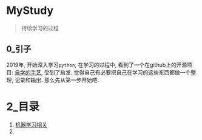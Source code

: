 # MyStudy
> 持续学习的过程

## 0_引子
2019年, 开始深入学习`python`, 在学习的过程中, 看到了一个在github上的开源项目: [自学的手艺](https://github.com/thelalasis/the-craft-of-selfteaching), 受到了启发. 
觉得自己有必要把自己在学习的这些东西都做一个整理, 记录和输出.
那么先从第一步开始吧.

# 2_目录

1. [机器学习相关](./PyTorch/readme.md)
2. 

